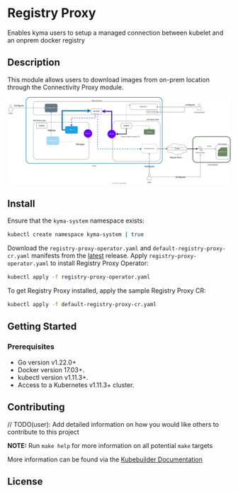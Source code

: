 # Registry Proxy

Enables kyma users to setup a managed connection between kubelet and an onprem docker registry

## Description

This module allows users to download images from on-prem location through the Connectivity Proxy module.

![Diagram](docs/assets/registry-proxy.drawio.svg)

## Install

Ensure that the `kyma-system` namespace exists:

```sh
kubectl create namespace kyma-system | true
```

Download the `registry-proxy-operator.yaml` and `default-registry-proxy-cr.yaml` manifests from the [latest](https://github.tools.sap/kyma/registry-proxy/releases/latest) release.
Apply `registry-proxy-operator.yaml` to install Registry Proxy Operator:

```sh
kubectl apply -f registry-proxy-operator.yaml
```

To get Registry Proxy installed, apply the sample Registry Proxy CR:

```bash
kubectl apply -f default-registry-proxy-cr.yaml
```

## Getting Started

### Prerequisites

- Go version v1.22.0+
- Docker version 17.03+.
- kubectl version v1.11.3+.
- Access to a Kubernetes v1.11.3+ cluster.


## Contributing

// TODO(user): Add detailed information on how you would like others to contribute to this project

**NOTE:** Run `make help` for more information on all potential `make` targets

More information can be found via the [Kubebuilder Documentation](https://book.kubebuilder.io/introduction.html)

## License
